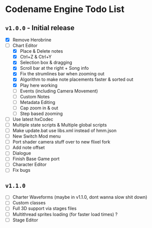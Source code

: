 # Codename Engine Todo List

## `v1.0.0` - Initial release

- [x] Remove Herobrine
- [ ] Chart Editor
	- [x] Place & Delete notes
	- [x] Ctrl+Z & Ctrl+Y
	- [x] Selection box & dragging
	- [x] Scroll bar at the right + Song info
	- [x] Fix the strumlines bar when zooming out
	- [x] Algorithm to make note placements faster & sorted out
	- [x] Play here working
	- [ ] Events (including Camera Movement)
	- [ ] Custom Notes
	- [ ] Metadata Editing
	- [ ] Cap zoom in & out
	- [ ] Step based zooming
- [ ] Use latest hxCodec
- [ ] Multiple state scripts & Multiple global scripts
- [ ] Make update.bat use libs.xml instead of hmm.json
- [ ] New Switch Mod menu
- [ ] Port shader camera stuff over to new flixel fork
- [ ] Add note offset
- [ ] Dialogue
- [ ] Finish Base Game port
- [ ] Character Editor
- [ ] Fix bugs

## `v1.1.0`
- [ ] Charter Waveforms (maybe in v1.1.0, dont wanna slow shit down)
- [ ] Custom classes
- [ ] Full 3D support via stages files
- [ ] Multithread sprites loading (for faster load times) ?
- [ ] Stage Editor